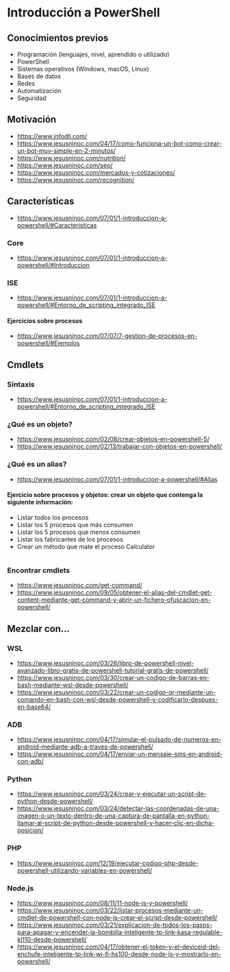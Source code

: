 # Introducción a PowerShell

## Conocimientos previos
- Programación (lenguajes, nivel, aprendido o utilizado)
- PowerShell
- Sistemas operativos (Windows, macOS, Linux)
- Bases de datos
- Redes
- Automatización
- Seguridad

## Motivación

* https://www.infodll.com/
* https://www.jesusninoc.com/04/17/como-funciona-un-bot-como-crear-un-bot-muy-simple-en-2-minutos/
* https://www.jesusninoc.com/nutrition/
* https://www.jesusninoc.com/seo/
* https://www.jesusninoc.com/mercados-y-cotizaciones/
* https://www.jesusninoc.com/recognition/

## Características
* https://www.jesusninoc.com/07/01/1-introduccion-a-powershell/#Caracteristicas

### Core
* https://www.jesusninoc.com/07/01/1-introduccion-a-powershell/#Introduccion

### ISE
* https://www.jesusninoc.com/07/01/1-introduccion-a-powershell/#Entorno_de_scripting_integrado_ISE
#### Ejercicios sobre procesos
* https://www.jesusninoc.com/07/07/7-gestion-de-procesos-en-powershell/#Ejemplos

## Cmdlets
### Sintaxis
* https://www.jesusninoc.com/07/01/1-introduccion-a-powershell/#Entorno_de_scripting_integrado_ISE
### ¿Qué es un objeto?
* https://www.jesusninoc.com/02/08/crear-objetos-en-powershell-5/
* https://www.jesusninoc.com/02/13/trabajar-con-objetos-en-powershell/
### ¿Qué es un alias?
* https://www.jesusninoc.com/07/01/1-introduccion-a-powershell/#Alias

#### Ejercicio sobre procesos y objetos: crear un objeto que contenga la siguiente información:
- Listar todos los procesos
- Listar los 5 procesos que más consumen
- Listar los 5 procesos que menos consumen
- Listar los fabricantes de los procesos
- Crear un método que mate el proceso Calculator

```PowerShell

```

### Encontrar cmdlets
* https://www.jesusninoc.com/get-command/
* https://www.jesusninoc.com/09/05/obtener-el-alias-del-cmdlet-get-content-mediante-get-command-y-abrir-un-fichero-ofuscacion-en-powershell/

## Mezclar con...
### WSL
* https://www.jesusninoc.com/03/26/libro-de-powershell-nivel-avanzado-libro-gratis-de-powershell-tutorial-gratis-de-powershell/
* https://www.jesusninoc.com/03/30/crear-un-codigo-de-barras-en-bash-mediante-wsl-desde-powershell/
* https://www.jesusninoc.com/03/22/crear-un-codigo-qr-mediante-un-comando-en-bash-con-wsl-desde-powershell-y-codificarlo-despues-en-base64/
### ADB
* https://www.jesusninoc.com/04/17/simular-el-pulsado-de-numeros-en-android-mediante-adb-a-traves-de-powershell/
* https://www.jesusninoc.com/04/17/enviar-un-mensaje-sms-en-android-con-adb/
### Python
* https://www.jesusninoc.com/03/24/crear-y-ejecutar-un-script-de-python-desde-powershell/
* https://www.jesusninoc.com/03/24/detectar-las-coordenadas-de-una-imagen-o-un-texto-dentro-de-una-captura-de-pantalla-en-python-llamar-al-script-de-python-desde-powershell-y-hacer-clic-en-dicha-posicion/
### PHP
* https://www.jesusninoc.com/12/19/ejecutar-codigo-php-desde-powershell-utilizando-variables-en-powershell/
### Node.js
* https://www.jesusninoc.com/08/11/11-node-js-y-powershell/
* https://www.jesusninoc.com/03/22/listar-procesos-mediante-un-cmdlet-de-powershell-con-node-js-crear-el-script-desde-powershell/
* https://www.jesusninoc.com/03/21/explicacion-de-todos-los-pasos-para-apagar-y-encender-la-bombilla-inteligente-tp-link-kasa-regulable-kl110-desde-powershell/
* https://www.jesusninoc.com/04/17/obtener-el-token-y-el-deviceid-del-enchufe-inteligente-tp-link-wi-fi-hs100-desde-node-js-y-mostrarlo-en-powershell/
